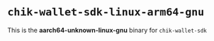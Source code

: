 # `chik-wallet-sdk-linux-arm64-gnu`

This is the **aarch64-unknown-linux-gnu** binary for `chik-wallet-sdk`
